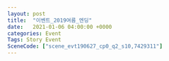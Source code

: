 ```yaml
---
layout: post
title:  "이벤트_2019여름_엔딩"
date:   2021-01-06 04:00:00 +0000
categories: Event
Tags: Story Event
SceneCode: ["scene_evt190627_cp0_q2_s10,7429311"]
---
```

